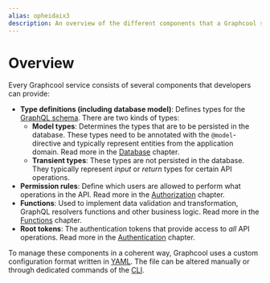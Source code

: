 ```yaml
---
alias: opheidaix3
description: An overview of the different components that a Graphcool service consists of.
---
```


# Overview

Every Graphcool service consists of several components that developers can provide:

- **Type definitions (including database model)**: Defines types for the [GraphQL schema](http://graphql.org/learn/schema/). There are two kinds of types:
  - **Model types**: Determines the types that are to be persisted in the database. These types need to be annotated with the `@model`-directive and typically represent entities from the application domain. Read more in the [Database](!alias-viuf8uus7o) chapter.
  - **Transient types**: These types are not persisted in the database. They typically represent _input_ or _return_ types for certain API operations.
- **Permission rules**: Define which users are allowed to perform what operations in the API. Read more in the [Authorization](!alias-iegoo0heez) chapter.
- **Functions**: Used to implement data validation and transformation, GraphQL resolvers functions and other business logic. Read more in the [Functions](!alias-aiw4aimie9) chapter.
- **Root tokens**: The authentication tokens that provide access to _all_ API operations. Read more in the [Authentication](!alias-bee4oodood) chapter. 

To manage these components in a coherent way, Graphcool uses a custom configuration format written in [YAML](https://en.wikipedia.org/wiki/YAML). The file can be altered manually or through dedicated commands of the [CLI](!alias-zboghez5go).
